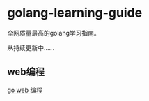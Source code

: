 # golang-learning-guide
全网质量最高的golang学习指南。

从持续更新中......

## web编程
[go web 编程](https://wizardforcel.gitbooks.io/build-web-application-with-golang/content/)
